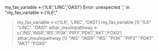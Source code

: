 my_fav_variable <-('IL6','LINC','OAS1')
Error: unexpected ',' in "my_fav_variable <-('IL6',"
> my_fav_variable <-c('IL6', 'LINC', 'OAS1')
> my_fav_variable
[1] "IL6"  "LINC" "OAS1"
 athar_insulinpathway <- c('INS','INSR','IRS','PI3K','PIP3','PDK1','AKT','FOX0')
> athar_insulinpathway
[1] "INS"  "INSR" "IRS"  "PI3K" "PIP3" "PDK1" "AKT"  "FOX0"
